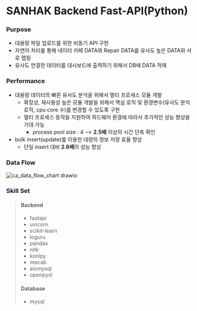 # SANHAK Backend Fast-API(Python)

### Purpose
 
 - 대용량 파일 업로드를 위한 비동기 API 구현
 - 자연어 처리를 통해 네이터 카페 DATA와 Repair DATA를 유사도 높은 DATA와 서로 맵핑
 - 유사도 연결한 데이터를 대시보드에 출력하기 위해서 DB에 DATA 적재

### Performance

 - 대용량 데이터의 빠른 유사도 분석을 위해서 멀티 프로세스 모듈 개발
   - 확장성, 재사용성 높은 모듈 개발을 위해서 핵심 로직 및 환경변수(유사도 분석 로직, cpu core 수)를 변경할 수 있도록 구현
   - 멀티 프로세스 동작을 지원하여 하드웨어 환경에 따라서 추가적인 성능 향상을 기대 가능
     - process pool size : 4 --> <strong>2.5배</strong> 이상의 시간 단축 확인
 - bulk insert(update)를 이용한 대량의 정보 저장 효율 향상
   - 단일 insert 대비 <strong>2.6배</strong>의 성능 향상

### Data Flow

![ca_data_flow_chart drawio](https://user-images.githubusercontent.com/73744183/210063395-24f3761f-fcdb-4b49-9ae5-0148175d32ad.svg)


### Skill Set
> #### Backend
> - fastapi
> - uvicorn
> - scikit-learn
> - loguru
> - pandas
> - nltk
> - konlpy
> - mecab
> - aiomysql
> - openpyxl
> 
> #### Database
> - mysql


